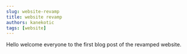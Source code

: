 ```yaml
---
slug: website-revamp
title: website revamp
authors: kanekotic
tags: [website]
---
```


Hello welcome everyone to the first blog post of the revamped website.